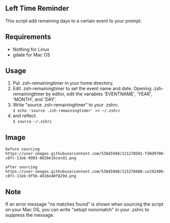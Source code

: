 ## Left Time Reminder
This script add remaining days to a certain event to your prompt.

## Requirements
* Nothing for Linux
* gdate for Mac OS

## Usage
1. Put .zsh-remainingtimer in your home directory.
2. Edit .zsh-remainingtimer to set the event name and date. 
Opening .zsh-remainingtimer by editor, edit the variables 'EVENTNAME', 'YEAR', 
'MONTH', and 'DAY'.
3. Write "source .zsh-remainingtimer" to your .zshrc.  
	`$ echo 'source .zsh-remainingtimer' >> ~/.zshrc`
4. and reflect.  
	`$ source ~/.zshrc`

## Image
	before sourcing
	https://user-images.githubusercontent.com/53845948/121270581-f30d9700-c8fc-11eb-9083-0820e16cecd1.png

	after sourcing
	https://user-images.githubusercontent.com/53845948/121270488-ce192400-c8fc-11eb-9f56-4816e40f829d.png

## Note
If an error message "no matches found" is shown when sourcing the script on your
Mac OS, you can write "setopt nonomatch" in your .zshrc to suppress the message.
